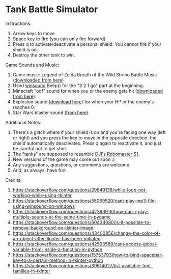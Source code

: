 # Tank Battle Simulator
Instructions:
1. Arrow keys to move
2. Space key to fire (you can only fire forward)
3. Press q to activate/deactivate a personal shield. You cannot fire if your shield is on.
4. Destroy the other tank to win.

Game Sounds and Music:
1. Game music: Legend of Zelda Breath of the Wild Shrine Battle Music ([downloaded from here](https://downloads.khinsider.com/game-soundtracks/album/legend-of-zelda-the-breath-of-the-wild-original-soundtrack/1-09.%2520Battle%2520%2528Shrine%2529-%2520Original%2520Soundtrack%2520Ver..mp3))
2. Used [winsound](https://docs.python.org/3/library/winsound.html).Beep() for the "3 2 1 go" part at the beginning.
3. Minecraft "oof" sound for when you or the enemy gets hit ([downloaded from here](https://orangefreesounds.com/minecraft-death-sound/)).
4. Explosion sound ([download here](https://www.zapsplat.com/music/double-large-explosions-with-some-very-light-distortion/)) for when your HP or the enemy's reaches 0.
5. Star Wars blaster sound ([from here](https://soundbible.com/470-Laser-Blaster.html)).

Additional Notes:
1. There's a glitch where if your shield is on and you're facing one way (left or right) and you press the key to move in the opposite direction, the shield automatically deactivates. Press q again to reactivate it, and just be careful not to get shot.
2. The "tanks" are supposed to resemble [DJI's Robomaster S1](https://www.dji.com/robomaster-s1).
3. New versions of the game may come out soon :)
4. Any suggestions, questions, or comments are welcome.
5. And, as always, have fun!

Credits:
1. https://stackoverflow.com/questions/29849138/while-loop-not-working-while-using-tkinter
2. https://stackoverflow.com/questions/55069520/cant-play-mp3-file-using-winsound-on-windows
3. https://stackoverflow.com/questions/42393916/how-can-i-play-multiple-sounds-at-the-same-time-in-pygame
4. https://stackoverflow.com/questions/60434080/is-it-possible-to-remove-background-on-tkinter-image
5. https://stackoverflow.com/questions/43400856/change-the-color-of-an-object-after-tkinter-has-been-initiated
6. https://stackoverflow.com/questions/42593589/cant-access-global-variable-from-inside-a-function-in-python
7. https://stackoverflow.com/questions/15753793/how-to-bind-spacebar-key-to-a-certain-method-in-tkinter-python
8. https://stackoverflow.com/questions/39614027/list-available-font-families-in-tkinter
